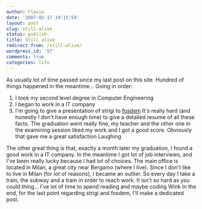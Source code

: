 ```yaml
---
author: Flavio
date: '2007-02-17 19:15:59'
layout: post
slug: still-alive
status: publish
title: Still alive
redirect_from: /still-alive/
wordpress_id: '57'
comments: true
categories: life
---
```


As usually lot of time passed since my last post on this site. Hundred of
things happened in the meantime...  Going in order:

  1. I took my second level degree in Computer Engineering
  2. I began to work in a IT company
  3. I'm going to give a presentation of strigi to [fosdem](http://fosdem.org/)
It's really hard (and honestly I don't have enough time) to give a detailed
resume of all these facts. The graduation went really fine, my teacher and the
other one in the examining session liked my work and I got a good score.
Obviously that gave me a great satisfaction Laughing

The other great thing is that, exactly a month later my graduation, I found a
good work in a IT company. In the meantime I got lot of job interviews, and
I've been really lucky because I had lot of choices. The main office is
located in Milan, a great city near Bergamo (where I live). Since I don't like
to live in Milan (for lot of reasons), I became an outlier. So every day I
take a train, the subway and a tram in order to reach work. It isn't so hard
as you could thing... I've lot of time to spend reading and maybe coding Wink
In the end, for the last point regarding strigi and fosdem, I'll make a
dedicated post.

